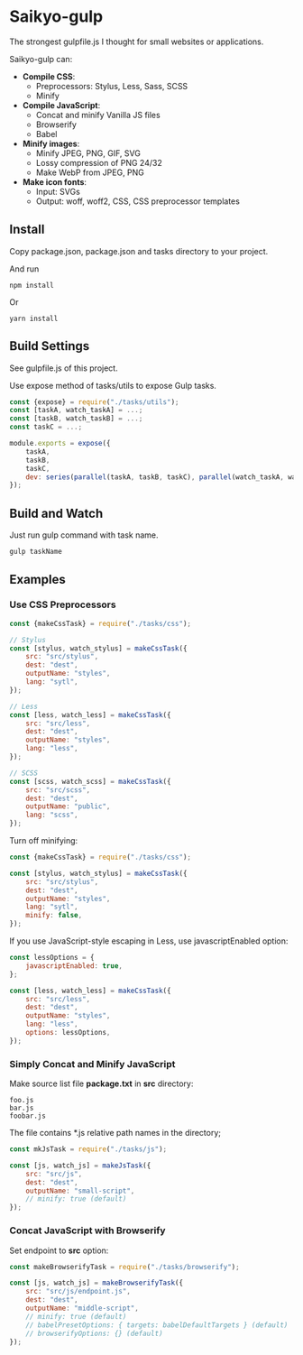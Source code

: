 # Saikyo-gulp

The strongest gulpfile.js I thought for small websites or applications.

Saikyo-gulp can:

- **Compile CSS**:
	- Preprocessors: Stylus, Less, Sass, SCSS
	- Minify
- **Compile JavaScript**:
	- Concat and minify Vanilla JS files
	- Browserify
	- Babel
- **Minify images**:
	- Minify JPEG, PNG, GIF, SVG
	- Lossy compression of PNG 24/32
	- Make WebP from JPEG, PNG
- **Make icon fonts**:
	- Input: SVGs
	- Output: woff, woff2, CSS, CSS preprocessor templates

## Install

Copy package.json, package.json and tasks directory to your project.

And run

```
npm install
```

Or

```
yarn install
```

## Build Settings

See gulpfile.js of this project.

Use expose method of tasks/utils to expose Gulp tasks.

```JavaScript
const {expose} = require("./tasks/utils");
const [taskA, watch_taskA] = ...;
const [taskB, watch_taskB] = ...;
const taskC = ...;

module.exports = expose({
	taskA,
	taskB,
	taskC,
	dev: series(parallel(taskA, taskB, taskC), parallel(watch_taskA, watch_taskB)),
});
```

## Build and Watch

Just run gulp command with task name.

```
gulp taskName
```

## Examples

### Use CSS Preprocessors

```JavaScript
const {makeCssTask} = require("./tasks/css");

// Stylus
const [stylus, watch_stylus] = makeCssTask({
	src: "src/stylus",
	dest: "dest",
	outputName: "styles",
	lang: "sytl",
});

// Less
const [less, watch_less] = makeCssTask({
	src: "src/less",
	dest: "dest",
	outputName: "styles",
	lang: "less",
});

// SCSS
const [scss, watch_scss] = makeCssTask({
	src: "src/scss",
	dest: "dest",
	outputName: "public",
	lang: "scss",
});
```

Turn off minifying:

```JavaScript
const {makeCssTask} = require("./tasks/css");

const [stylus, watch_stylus] = makeCssTask({
	src: "src/stylus",
	dest: "dest",
	outputName: "styles",
	lang: "sytl",
	minify: false,
});
```

If you use JavaScript-style escaping in Less, use javascriptEnabled option:

```JavaScript
const lessOptions = {
	javascriptEnabled: true,
};

const [less, watch_less] = makeCssTask({
	src: "src/less",
	dest: "dest",
	outputName: "styles",
	lang: "less",
	options: lessOptions,
});
```

### Simply Concat and Minify JavaScript

Make source list file **package.txt** in **src** directory:

```
foo.js
bar.js
foobar.js
```

The file contains *.js relative path names in the directory;

```JavaScript
const mkJsTask = require("./tasks/js");

const [js, watch_js] = makeJsTask({
	src: "src/js",
	dest: "dest",
	outputName: "small-script",
	// minify: true (default)
});
```

### Concat JavaScript with Browserify

Set endpoint to **src** option:

```JavaScript
const makeBrowserifyTask = require("./tasks/browserify");

const [js, watch_js] = makeBrowserifyTask({
	src: "src/js/endpoint.js",
	dest: "dest",
	outputName: "middle-script",
	// minify: true (default)
	// babelPresetOptions: { targets: babelDefaultTargets } (default)
	// browserifyOptions: {} (default)
});
```
